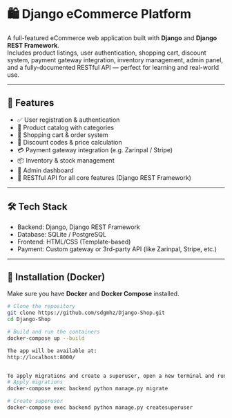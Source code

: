 # 🛍️ Django eCommerce Platform

A full-featured eCommerce web application built with **Django** and **Django REST Framework**.  
Includes product listings, user authentication, shopping cart, discount system, payment gateway integration, inventory management, admin panel, and a fully-documented RESTful API — perfect for learning and real-world use.

---

## 🚀 Features

- ✅ User registration & authentication
- 🛒 Product catalog with categories
- 🧺 Shopping cart & order system
- 💸 Discount codes & price calculation
- 💳 Payment gateway integration (e.g. Zarinpal / Stripe)
- 📦 Inventory & stock management
- 🔐 Admin dashboard
- 📡 RESTful API for all core features (Django REST Framework)

---

## 🛠️ Tech Stack

- Backend: Django, Django REST Framework
- Database: SQLite / PostgreSQL
- Frontend: HTML/CSS (Template-based) 
- Payment: Custom gateway or 3rd-party API (like Zarinpal, Stripe, etc.)

---



## 🐳 Installation (Docker)

Make sure you have **Docker** and **Docker Compose** installed.

```bash
# Clone the repository
git clone https://github.com/sdgmhz/Django-Shop.git
cd Django-Shop

# Build and run the containers
docker-compose up --build

The app will be available at:
http://localhost:8000/


To apply migrations and create a superuser, open a new terminal and run:
# Apply migrations
docker-compose exec backend python manage.py migrate

# Create superuser
docker-compose exec backend python manage.py createsuperuser



